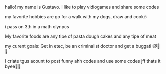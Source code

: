 hallo! my name is Gustavo.
i like to play vidiogames and share some codes 

my favorite hobbies are go for a walk with my dogs, draw and cook🔥

i pass on 3th in a math olynpcs

My favorite foods are any tipe of pasta dough
cakes and any tipe of meat

my curent goals: Get in etec, be an criminalist doctor and get a buggati 😼👊👊

I criate tgus acount to post funny ahh codes and use some codes jff 
thats it byee👻👻
